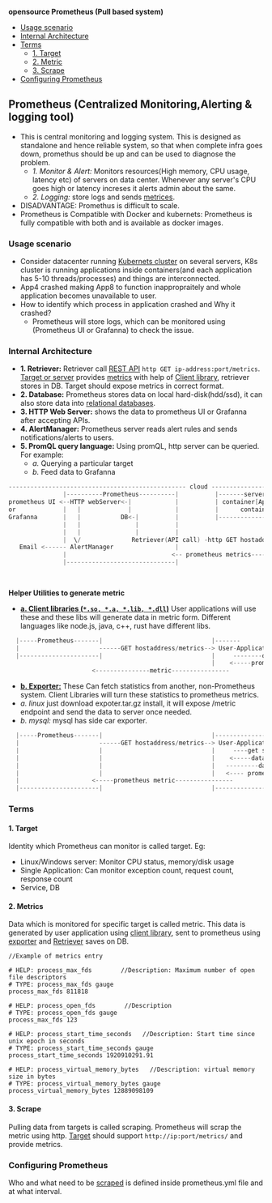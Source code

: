 **opensource Prometheus (Pull based system)**
- [Usage scenario](#us)
- [Internal Architecture](#int)
- [Terms](#terms)
  - [1. Target](#tar)
  - [2. Metric](#met)
  - [3. Scrape](#sc)
- [Configuring Prometheus](#conf)

<a name=pro></a>
## Prometheus (Centralized Monitoring,Alerting & logging tool)
- This is central monitoring and logging system. This is designed as standalone and hence reliable system, so that when complete infra goes down, promethus should be up and can be used to diagnose the problem.
  - _1. Monitor & Alert:_ Monitors resources(High memory, CPU usage, latency etc) of servers on data center. Whenever any server's CPU goes high or latency increses it alerts admin about the same.
  - _2. Logging:_ store logs and sends [metrices](#met).
- DISADVANTAGE: Promethus is difficult to scale.
- Prometheus is Compatible with Docker and kubernets: Prometheus is fully compatible with both and is available as docker images.

<a name=us></a>
### Usage scenario
- Consider datacenter running [Kubernets cluster]() on several servers, K8s cluster is running applications inside containers(and each application has 5-10 threads/processes) and things are interconnected.
- App4 crashed making App8 to function inappropraitely and whole application becomes unavailable to user.
- How to identify which process in application crashed and Why it crashed?
  - Prometheus will store logs, which can be monitored using (Prometheus UI or Grafanna) to check the issue.

<a name=int></a>
### Internal Architecture
- **1. Retriever:** Retriever call [REST API](/Networking/OSI-Layers/Layer-7/WebServer_WebClient_WebService/WebClient_Connecting_WebServer/REST) `http GET ip-address:port/metrics`. [Target or server](#tar) provides [metrics](#met) with help of [Client library](#hl), retriever stores in DB. Target should expose metrics in correct format.
- **2. Database:** Prometheus stores data on local hard-disk(hdd/ssd), it can also store data into [relational databases](/System-Design/Concepts/Databases).
- **3. HTTP Web Server:** shows the data to prometheus UI or Grafanna after accepting APIs.
- **4. AlertManager:** Prometheus server reads alert rules and sends notifications/alerts to users.
- **5. PromQL query language:** Using promQL, http server can be queried. For example:
  - _a._ Querying a particular target
  - _b._ Feed data to Grafanna 
```c
------------------------------------------------- cloud ------------------------------------------------------
               |----------Prometheus----------|          |-------server-1-------|     |-------server-2-------|
prometheus UI <--HTTP webServer<-|            |          | container[App1]      |     | container[App3]      |
or             |   |             |            |          |      container[App2] |     |      container[App4] |
Grafanna       |   |           DB<-|          |          |----------------------|     |----------------------|
               |   |               |          |
               |   |               |          |                                       |-------server-n-------------------------|
               |  \/              Retriever(API call) -http GET hostaddress/metrics---> User-Application                       |
   Email <------ AlertManager                 |                                       |      ----------data----->Client Library|
               |                             <-- prometheus metrics------------------------  <-prometheus metric-----          |
               |------------------------------|                                       |                                        |
                                                                                      |        container[App8]                 |
                                                                                      |----------------------------------------|
```
<a name=hl></a>
**Helper Utilities to generate metric**
  - **[a. Client libraries (`*.so, *.a, *.lib, *.dll`)](https://prometheus.io/docs/instrumenting/clientlibs/)** User applications will use these and these libs will generate data in metric form. Different languages like node.js, java, c++, rust have different libs.
```c
  |-----Prometheus-------|                              |-------
  |                      ------GET hostaddress/metrics--> User-Application(Target/Server) 
  |----------------------|                              |     --------data-------------> Client Library
                                                        |    <-----prometheus metric----
                       <---------------metric----------------                                      
```
  - **[b. Exporter:](https://prometheus.io/docs/instrumenting/exporters/)** These Can fetch statistics from another, non-Prometheus system. Client Libraries will turn these statistics to prometheus metrics.
  - _a. linux_ just download expoter.tar.gz install, it will expose /metric endpoint and send the data to server once needed.
  - _b. mysql:_ mysql has side car exporter.
```c
  |-----Prometheus-------|                              |-----------------
  |                      ------GET hostaddress/metrics--> User-Application(on Linux) 
  |                      |                              |     ----get system data------> Exporter
  |                      |                              |    <-----data--------------------
  |                      |                              |   ---------data--------------> client Library
  |                      |                              |   <---- prometheus metric---------
  |                    <-----prometheus metric----------------
  |----------------------|                              |-------------------
```
<a name=terms></a>
### Terms
<a name=tar></a>
#### 1. Target
Identity which Prometheus can monitor is called target. Eg:
  - Linux/Windows server: Monitor CPU status, memory/disk usage
  - Single Application: Can monitor exception count, request count, response count
  - Service, DB
<a name=met></a>
#### 2. Metrics
Data which is monitored for specific target is called metric. This data is generated by user application using [client library](#int), sent to prometheus using [exporter](#int) and [Retriever](#int) saves on DB.
```
//Example of metrics entry

# HELP: process_max_fds        //Description: Maximum number of open file descriptors
# TYPE: process_max_fds gauge
process_max_fds 811818

# HELP: process_open_fds        //Description
# TYPE: process_open_fds gauge
process_max_fds 123

# HELP: process_start_time_seconds   //Description: Start time since unix epoch in seconds
# TYPE: process_start_time_seconds gauge
process_start_time_seconds 1920910291.91

# HELP: process_virtual_memory_bytes   //Description: virtual memory size in bytes
# TYPE: process_virtual_memory_bytes gauge
process_virtual_memory_bytes 12889098109
```
<a name=sc></a>
#### 3. Scrape
Pulling data from targets is called scraping. Prometheus will scrap the metric using http. [Target](#tar) should support `http://ip:port/metrics/` and provide metrics.

<a name=conf></a>
### Configuring Prometheus
Who and what need to be [scraped](#sc) is defined inside prometheus.yml file and at what interval.
